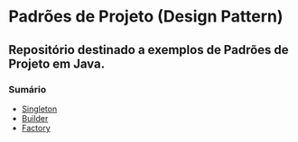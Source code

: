 # Padrões de Projeto (Design Pattern)
## Repositório destinado a exemplos de Padrões de Projeto em Java.
### Sumário
- [Singleton](https://github.com/Crissky/Padroes-de-Projeto/tree/master/Singleton)
- [Builder](https://github.com/Crissky/Padroes-de-Projeto/tree/master/Builder)
- [Factory](https://github.com/Crissky/Padroes-de-Projeto/tree/master/Factory%20Method)
